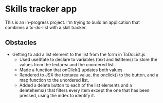 # Skills tracker app

This is an in-progress project. I'm trying to build an application that combines a to-do-list with a skill tracker.

## Obstacles

- Getting to add a list element to the list from the form in ToDoList.js
  - Used useState to declare to variables (text and listItems) to store the values from the textarea and the unordered list.
  - Made a function that onClick() updates both values.
  - Rendered to JSX the textarea value, the onclick() to the button, and a map function to the unordered list.
  - Added a delete button to each of the list elements and a deleteItems() that filters every item except the one that has been pressed, using the index to identify it.
